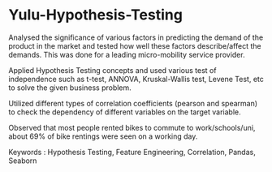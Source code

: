 # Yulu-Hypothesis-Testing

Analysed the significance of various factors in predicting the demand of the product in the market and tested how well these factors describe/affect the demands. This was done for a leading micro-mobility service provider.

Applied Hypothesis Testing concepts and used various test of independence such as t-test, ANNOVA, Kruskal-Wallis test, Levene Test, etc to solve the given business problem.

Utilized different types of correlation coefficients (pearson and spearman) to check the dependency of different variables on the target variable.

Observed that most people rented bikes to commute to work/schools/uni, about 69% of bike rentings were seen on a working day.

Keywords : Hypothesis Testing, Feature Engineering, Correlation, Pandas, Seaborn
